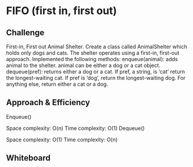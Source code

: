 # FIFO (first in, first out)
## Challenge
First-in, First out Animal Shelter. Create a class called AnimalShelter which holds only dogs and cats. The shelter operates using a first-in, first-out approach.
Implemented the following methods:
enqueue(animal): adds animal to the shelter. animal can be either a dog or a cat object.
dequeue(pref): returns either a dog or a cat. If pref, a string, is ‘cat’ return the longest-waiting cat. If pref is ‘dog’, return the longest-waiting dog. For anything else, return either a cat or a dog.

## Approach & Efficiency
Enqueue()

Space complexity: O(n)
Time complexity: O(1)
Dequeue()

Space complexity: O(1)
Time complexity: O(n)
## Whiteboard
